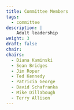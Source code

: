 ```yaml
---
title: Committee Members
tags:
  - committee
description: |
    Adult leadership
weight: 3
draft: false
chair:
chairs:
  - Diana Kaminski
  - Sean Bridges
  - Jim Roper
  - Ted Kennedy
  - Patricia George
  - David Schafranka
  - Mike Dillabough
  - Terry Allison
---
```

